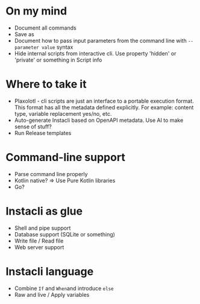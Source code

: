 # On my mind

* Document all commands
* Save as
* Document how to pass input parameters from the command line with `--parameter value` syntax
* Hide internal scripts from interactive cli. Use property 'hidden' or 'private' or something in Script info

# Where to take it

* Plaxolotl - cli scripts are just an interface to a portable execution format. This format has all the metadata defined explicitly. For example: content type,
  variable replacement yes/no, etc.
* Auto-generate Instacli based on OpenAPI metadata. Use AI to make sense of stuff?
* Run Release templates

# Command-line support

* Parse command line properly
* Kotlin native? => Use Pure Kotlin libraries
* Go?

# Instacli as glue

* Shell and pipe support
* Database support (SQLite or something)
* Write file / Read file
* Web server support

# Instacli language

* Combine `If` and `When`and introduce `else`
* Raw and live / Apply variables
